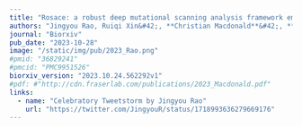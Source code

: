 ```yaml
---
title: "Rosace: a robust deep mutational scanning analysis framework employing position and mean-variance shrinkage"
authors: "Jingyou Rao, Ruiqi Xin&#42;, **Christian Macdonald**&#42;, **Matthew Howard**, Gabriella O. Estevam, Sook Wah Yee, Mingsen Wang, James S. Fraser, **Willow Coyote-Maestas**†, Harold Pimentel†"
journal: "Biorxiv"
pub_date: "2023-10-28"
image: "/static/img/pub/2023_Rao.png"
#pmid: "36829241"
#pmcid: "PMC9951526"
biorxiv_version: "2023.10.24.562292v1"
#pdf: #"http://cdn.fraserlab.com/publications/2023_Macdonald.pdf"
links:
  - name: "Celebratory Tweetstorm by Jingyou Rao"
    url: "https://twitter.com/JingyouR/status/1718993636279669176"
---
```

